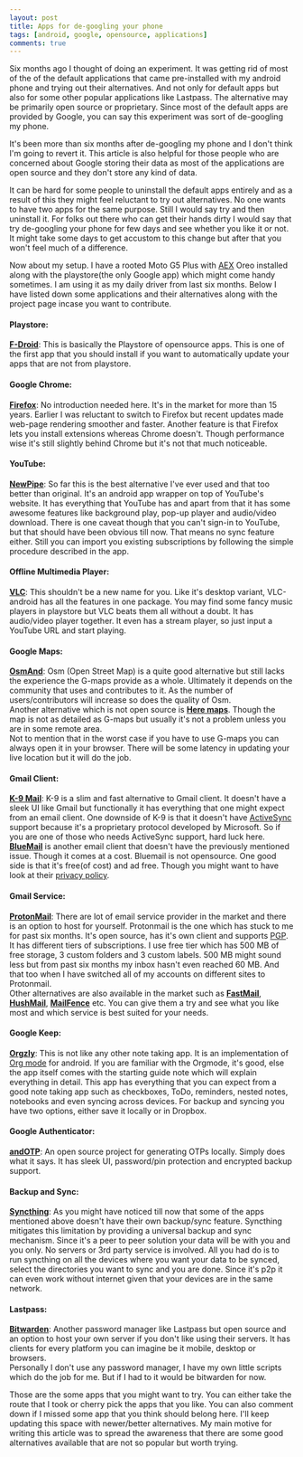 ```yaml
---
layout: post
title: Apps for de-googling your phone
tags: [android, google, opensource, applications]
comments: true
---
```


Six months ago I thought of doing an experiment. It was getting rid of most of the of the default applications that came pre-installed with my android phone and trying out their alternatives. And not only for default apps but also for some other popular applications like Lastpass. The alternative may be primarily open source or proprietary. Since most of the default apps are provided by Google, you can say this experiment was sort of de-googling my phone.  

It's been more than six months after de-googling my phone and I don't think I'm going to revert it. This article is also helpful for those people who are concerned about Google storing their data as most of the applications are open source and they don't store any kind of data.  

It can be hard for some people to uninstall the default apps entirely and as a result of this they might feel reluctant to try out alternatives. No one wants to have two apps for the same purpose. Still I would say try and then uninstall it. For folks out there who can get their hands dirty I would say that try de-googling your phone for few days and see whether you like it or not. It might take some days to get accustom to this change but after that you won't feel much of a difference.  

Now about my setup. I have a rooted Moto G5 Plus with [AEX][aex] Oreo installed along with the playstore(the only Google app) which might come handy sometimes. I am using it as my daily driver from last six months. Below I have listed down some applications and their alternatives along with the project page incase you want to contribute.  

#### __Playstore__:
__[F-Droid][fdroid]__: This is basically the Playstore of opensource apps. This is one of the first app that you should install if you want to automatically update your apps that are not from playstore.

#### __Google Chrome__:
__[Firefox][firefox]__: No introduction needed here. It's in the market for more than 15 years. Earlier I was reluctant to switch to Firefox but recent updates made web-page rendering smoother and faster. Another feature is that Firefox lets you install extensions whereas Chrome doesn't. Though performance wise it's still slightly behind Chrome but it's not that much noticeable.

#### __YouTube__:
__[NewPipe][newpipe]__: So far this is the best alternative I've ever used and that too better than original. It's an android app wrapper on top of YouTube's website. It has everything that YouTube has and apart from that it has some awesome features like background play, pop-up player and audio/video download. There is one caveat though that you can't sign-in to YouTube, but that should have been obvious till now. That means no sync feature either. Still you can import you existing subscriptions by following the simple procedure described in the app.

#### __Offline Multimedia Player__:
__[VLC][vlc]__: This shouldn't be a new name for you. Like it's desktop variant, VLC-android has all the features in one package. You may find some fancy music players in playstore but VLC beats them all without a doubt. It has audio/video player together. It even has a stream player, so just input a YouTube URL and start playing.

#### __Google Maps__:
__[OsmAnd][osmand]__: Osm (Open Street Map) is a quite good alternative but still lacks the experience the G-maps provide  as a whole. Ultimately it depends on the community that uses and contributes to it. As the number of users/contributors will increase so does the quality of Osm.  
Another alternative which is not open source is __[Here maps][heremaps]__. Though the map is not as detailed as G-maps but usually it's not a problem unless you are in some remote area.  
Not to mention that in the worst case if you have to use G-maps you can always open it in your browser. There will be some latency in updating your live location but it will do the job.

#### __Gmail Client__:
__[K-9 Mail][k9mail]__: K-9 is a slim and fast alternative to Gmail client. It doesn't have a
sleek UI like Gmail but functionally it has everything that one might expect from an email client. One downside of K-9 is that it doesn't have [ActiveSync][activesync] support because it's a proprietary protocol developed by Microsoft. So if you are one of those who needs ActiveSync support, hard luck here.  
__[BlueMail][bluemail]__ is another email client that doesn't have the previously mentioned issue. Though it comes at a cost. Bluemail is not opensource. One good side is that it's free(of cost) and ad free. Though you might want to have look at their [privacy policy][bluemail_policy].

#### __Gmail Service__:
__[ProtonMail][protonmail]__: There are lot of email service provider in the market and there is an option to host for yourself. Protonmail is the one which has stuck to me for past six months. It's open source, has it's own client and supports [PGP][pgp]. It has different tiers of subscriptions. I use free tier which has 500 MB of free storage, 3 custom folders and 3 custom labels. 500 MB might sound less but from past six months my inbox hasn't even reached 60 MB. And that too when I have switched all of my accounts on different sites to Protonmail.  
Other alternatives are also available in the market such as __[FastMail][fastmail]__, __[HushMail][hushmail]__, __[MailFence][mailfence]__ etc. You can give them a try and see what you like most and which service is best suited for your needs. 

#### __Google Keep__:
__[Orgzly][orgzly]__: This is not like any other note taking app. It is an implementation of [Org mode][orgmode] for android. If you are familiar with the Orgmode, it's good, else the app itself comes with the starting guide note which will explain everything in detail. This app has everything that you can expect from a good note taking app such as checkboxes, ToDo, reminders, nested notes, notebooks and even syncing across devices. For backup and syncing you have two options, either save it locally or in Dropbox.


#### __Google Authenticator__:
__[andOTP][andotp]__: An open source project for generating OTPs locally. Simply does what it says. It has sleek UI, password/pin protection and encrypted backup support.

#### __Backup and Sync__:
__[Syncthing][syncthing]__: As you might have noticed till now that some of the apps mentioned above doesn't have their own backup/sync feature. Syncthing mitigates this limitation by providing a universal backup and sync mechanism. Since it's a peer to peer solution your data will be with you and you only. No servers or 3rd party service is involved. All you had do is to run syncthing on all the devices where you want your data to be synced, select the directories you want to sync and you are done. Since it's p2p it can even work without internet given that your devices are in the same network.

#### __Lastpass__:
__[Bitwarden][bitwarden]__: Another password manager like Lastpass but open source and an option to host your own server if you don't like using their servers. It has clients for every platform you can imagine be it mobile, desktop or browsers.  
Personally I don't use any password manager, I have my own little scripts which do the job for me. But if I had to it would be bitwarden for now.


Those are the some apps that you might want to try. You can either take the route that I took or cherry pick the apps that you like. You can also comment down if I missed some app that you think should belong here. I'll keep updating this space with newer/better alternatives. My main motive for writing this article was to spread the awareness that there are some good alternatives available that are not so popular but worth trying.  

[fdroid]: https://f-droid.org/
[firefox]: https://www.mozilla.org/en-US/firefox/mobile/
[aex]: https://forum.xda-developers.com/g5-plus/development/rom-aospextended-rom-v5-0-t3687007
[newpipe]: https://newpipe.schabi.org/
[vlc]: https://www.videolan.org/vlc/download-android.html
[osmand]: http://osmand.net
[heremaps]: https://wego.here.com/
[k9mail]: https://k9mail.github.io/
[protonmail]: https://protonmail.com/
[bluemail]: https://bluemail.me/
[bluemail_policy]: https://bluemail.me/privacy/
[activesync]: https://en.wikipedia.org/wiki/Exchange_ActiveSync
[pgp]: https://en.wikipedia.org/wiki/Pretty_Good_Privacy
[fastmail]: https://www.fastmail.com/
[hushmail]: https://www.hushmail.com/
[mailfence]: https://mailfence.com/
[orgzly]: http://www.orgzly.com/
[orgmode]: https://orgmode.org/
[andotp]: https://github.com/andOTP/andOTP
[syncthing]: https://syncthing.net/
[bitwarden]: https://bitwarden.com/